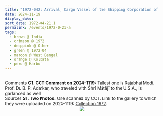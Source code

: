 ```yaml
---
title: "1972-0421 Arrival, Cargo Vessel of the Shipping Corporation of India, Harbor, Kolkata, West Bengal, India (other date 0420)"
date: 2024-11-19
display_date: 
sort_date: 1972-04-21.1
permalink: /events/1972-0421-a
tags:
  - brown @ India
  - crimson @ 1972
  - deeppink @ Other
  - green @ 1972-04
  - maroon @ West Bengal
  - orange @ Kolkata
  - peru @ Harbor
---
```


<br>

<wave-list>
  <list-title color="DarkSeaGreen" width="55">Comments</list-title>
  <list-item color="BlanchedAlmond" width="280"><b>C1. CCT Comment on 2024-1119:</b> Tallest one is Rajabhai Modi. Prof. Dr. B. P. Adarkar, who traveled with Śhrī Mātājī to the U.S.A., is garlanded as well.</list-item>
</wave-list>

<br>

<wave-list>
  <list-title color="DarkSeaGreen" width="40">Sources</list-title>
  <list-item color="BlanchedAlmond"  width="280"><b>S1. Two Photos.</b> One scanned by CCT. Link to the gallery to which they were uploaded on 2024-1119: <a href="https://eternalmoments.smugmug.com/Collections/Yogi-Mahajan-Collection/1972">Collection 1972</a>.</list-item>
</wave-list>

<div style="text-align: center"><img src="https://pub-bcc3cbe9b1e94ba1ac28915f7a3900fa.r2.dev/1972-0421_Arrival_Cargo_Vessel_of_the_Shipping_Corporation_of_India_Harbor_Kolkata_West_Bengal_India_(other_date_0420)_01_(from_tif)_(Yogi_Mahajan_Collection).jpg" /></div>